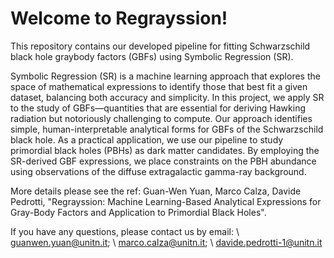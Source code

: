 # Welcome to Regrayssion!

This repository contains our developed pipeline for fitting Schwarzschild black hole graybody factors (GBFs) using Symbolic Regression (SR).

Symbolic Regression (SR) is a machine learning approach that explores the space of mathematical expressions to identify those that best fit a given dataset, balancing both accuracy and simplicity. In this project, we apply SR to the study of GBFs—quantities that are essential for deriving Hawking radiation but notoriously challenging to compute. Our approach identifies simple, human-interpretable analytical forms for GBFs of the Schwarzschild black hole. As a practical application, we use our pipeline to study primordial black holes (PBHs) as dark matter candidates. By employing the SR-derived GBF expressions, we place constraints on the PBH abundance using observations of the diffuse extragalactic gamma-ray background.

More details please see the ref: Guan-Wen Yuan, Marco Calza, Davide Pedrotti, "Regrayssion: Machine Learning-Based Analytical Expressions for Gray-Body Factors and Application to Primordial Black Holes".

If you have any questions, please contact us by email: \\
guanwen.yuan@unitn.it; \\
marco.calza@unitn.it; \\
davide.pedrotti-1@unitn.it
